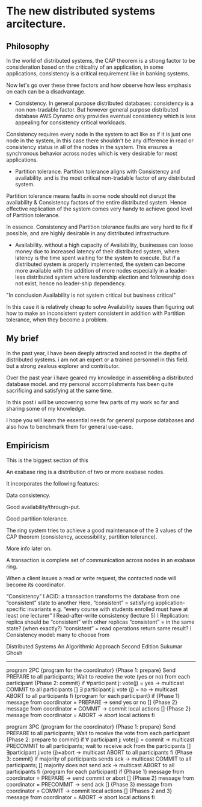 # The new distributed systems arcitecture.

## Philosophy

In the world of distributed systems, the CAP theorem is a strong factor to be consideration based on the criticality of an application, in some applications, consistency is a critical requirement like in banking systems.

Now let's go over these three factors and how observe how less emphasis on each can be a disadvantage.

- Consistency. In general purpose distributed databases: consistency is a non non-tradable factor. But however general purpose distributed database AWS Dynamo only provides eventual consistency which is less appealing for consistency critical workloads.

Consistency requires every node in the system to act like as if it is just one node in the system, in this case there shouldn't be any difference in read or consistency status in all of the nodes in the system. This ensures a synchronous behavior across nodes which is very desirable for most applications.

- Partition tolerance. Partition tolerance aligns with Consistency and availability. and is the most critical non-tradable factor of any distributed system.

Partition tolerance means faults in some node should not disrupt the availability & Consistency factors of the entire distributed system. Hence effective replication of the system comes very handy to achieve good level of Partition tolerance.

In essence. Consistency and Partition tolerance faults are very hard to fix if possible, and are highly desirable in any distributed infrastructure.

- Availability. without a high capacity of Availability, businesses can loose money due to increased latency of their distributed system, where latency is the time spent waiting for the system to execute. But if a distributed system is properly implemented, the system can become more available with the addition of more nodes especially in a leader-less distributed system where leadership election and followership does not exist, hence no leader-ship dependency.

"In conclusion Availability is not system critical but business critical"

In this case it is relatively cheap to solve Availability issues than figuring out how to make an inconsistent system consistent in addition with Partition tolerance, when they become a problem.

## My brief

In the past year, i have been deeply attracted and rooted in the depths of distributed systems. i am not an expert or a trained personnel in this field. but a strong zealous explorer and contributor.

Over the past year i have geared my knowledge in assembling a distributed database model. and my personal accomplishments has been quite sacrificing and satisfying at the same time.

In this post i will be uncovering some few parts of my work so far and sharing some of my knowledge.

I hope you will learn the essential needs for general purpose databases and also how to benchmark them for general use-case.

## Empiricism

This is the biggest section of this

An exabase ring is a distribution of two or more exabase nodes.

It incorporates the following features:

Data consistency.

Good availability/through-put.

Good partition tolerance.

The ring system tries to achieve a good maintenance of the 3 values of the CAP theorem (consistency, accessibility, partition tolerance).

More info later on.

A transaction is complete set of communication across nodes in an exabase ring.

When a client issues a read or write request, the contacted node will become its coordinator.

“Consistency”
I ACID: a transaction transforms the database from one
“consistent” state to another
Here, “consistent” = satisfying application-specific
invariants
e.g. “every course with students enrolled must have at
least one lecturer”
I Read-after-write consistency (lecture 5)
I Replication: replica should be “consistent” with other
replicas
“consistent” = in the same state? (when exactly?)
“consistent” = read operations return same result?
I Consistency model: many to choose from

Distributed Systems
An Algorithmic Approach
Second Edition
Sukumar Ghosh

---

program 2PC
{program for the coordinator}
{Phase 1: prepare}
Send PREPARE to all participants;
Wait to receive the vote (yes or no) from each participant
{Phase 2: commit}
if ∀participant j: vote(j) = yes → multicast COMMIT to all
participants
[] ∃ participant j: vote (j) = no → multicast ABORT to all
participants
fi
{program for each participant}
if {Phase 1} message from coordinator = PREPARE → send yes or no
[] {Phase 2} message from coordinator = COMMIT → commit local actions
[] {Phase 2} message from coordinator = ABORT → abort local actions
fi

program 3PC
{program for the coordinator}
{Phase 1: prepare} Send PREPARE to all participants;
Wait to receive the vote from each participant
{Phase 2: prepare to commit}
if ∀ participant j: vote(j) = commit → multicast PRECOMMIT to all
participants;
wait to receive ack from
the participants
[] ∃participant j:vote (j)=abort → multicast ABORT to all participants
fi
{Phase 3: commit}
if majority of participants sends ack → multicast COMMIT to all
participants;
[] majority does not send ack → multicast ABORT to all participants
fi
{program for each participant}
if {Phase 1} message from coordinator = PREPARE → send commit or abort
[] {Phase 2} message from coordinator = PRECOMMIT → send ack
[] {Phase 3} message from coordinator = COMMIT → commit local actions
[] {Phases 2 and 3} message from coordinator = ABORT → abort
local actions
fi
